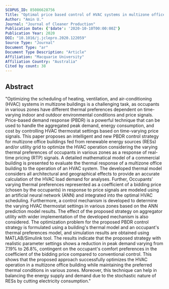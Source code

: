 ```yaml
---
SCOPUS_ID: 85086628756
Title: "Optimal price based control of HVAC systems in multizone office buildings for demand response"
Author: "Amin U."
Journal: "Journal of Cleaner Production"
Publication Date: {'$date': '2020-10-10T00:00:00Z'}
Publication Year: 2020
DOI: "10.1016/j.jclepro.2020.122059"
Source Type: "Journal"
Document Type: "ar"
Document Type Description: "Article"
Affiliation: "Macquarie University"
Affiliation Country: "Australia"
Cited by count: 38
---
```


## Abstract
"Optimizing the scheduling of heating, ventilation, and air-conditioning (HVAC) systems in multizone buildings is a challenging task, as occupants in various zones have different thermal preferences dependent on time-varying indoor and outdoor environmental conditions and price signals. Price-based demand response (PBDR) is a powerful technique that can be used to handle the aggregated peak demand, energy consumption, and cost by controlling HVAC thermostat settings based on time-varying price signals. This paper proposes an intelligent and new PBDR control strategy for multizone office buildings fed from renewable energy sources (RESs) and/or utility grid to optimize the HVAC operation considering the varying thermal preferences of occupants in various zones as a response of real-time pricing (RTP) signals. A detailed mathematical model of a commercial building is presented to evaluate the thermal response of a multizone office building to the operation of an HVAC system. The developed thermal model considers all architectural and geographical effects to provide an accurate calculation of the HVAC load demand for analyses. Further, Occupants’ varying thermal preferences represented as a coefficient of a bidding price (chosen by the occupants) in response to price signals are modeled using an artificial neural network (ANN) and integrated into the optimal HVAC scheduling. Furthermore, a control mechanism is developed to determine the varying HVAC thermostat settings in various zones based on the ANN prediction model results. The effect of the proposed strategy on aggregator utility with wider implementation of the developed mechanism is also considered. The optimization problem for the proposed PBDR control strategy is formulated using a building's thermal model and an occupant's thermal preferences model, and simulation results are obtained using MATLAB/Simulink tool. The results indicate that the proposed strategy with realistic parameter settings shows a reduction in peak demand varying from 7.19% to 26.8%, contingent on the occupant's comfort preferences in the coefficient of the bidding price compared to conventional control. This shows that the proposed approach successfully optimizes the HVAC operation in a multizone office building while maintaining the preferred thermal conditions in various zones. Moreover, this technique can help in balancing the energy supply and demand due to the stochastic nature of RESs by cutting electricity consumption."
